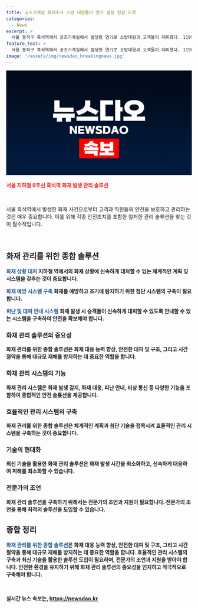 ```yaml
---
title: 공조기계실 화재조사 소방 대원들이 연기 발생 현장 도착
categories:
  - News
excerpt: >
  서울 동작구 흑석역에서 공조기계실에서 발생한 연기로 소방대원과 고객들이 대피했다. 119와 고객안전원이 연기 확인 후 대합실과 승강장의 연기가 감소했으며, 9호선은 정상 운행 중이다.
feature_text: >
  서울 동작구 흑석역에서 공조기계실에서 발생한 연기로 소방대원과 고객들이 대피했다. 119와 고객안전원이 연기 확인 후 대합실과 승강장의 연기가 감소했으며, 9호선은 정상 운행 중이다.
image: '/assets/img/newsdao_breakingnews.jpg'
---
```


<p><img src="/assets/img/newsdao_breakingnews.jpg" alt="ranknews 속보" /></p>

<p><b><span style="color: #ee2323;">서울 지하철 9호선 흑석역 화재 발생 관리 솔루션</span></b></p>

<p data-ke-size="size16">&nbsp;</p>

<p>서울 흑석역에서 발생한 화재 사건으로부터 고객과 직원들의 안전을 보호하고 관리하는 것은 매우 중요합니다. 이를 위해 각종 안전조치를 포함한 철저한 관리 솔루션을 찾는 것이 필수적입니다.</p>

<p data-ke-size="size16">&nbsp;</p>

<h2 data-ke-size="size26">화재 관리를 위한 종합 솔루션</h2>

<p><b><span style="color: #1a5490;">화재 상황 대처</span><b>
지하철 역에서의 화재 상황에 신속하게 대처할 수 있는 체계적인 계획 및 시스템을 갖추는 것이 중요합니다.</p>

<p><b><span style="color: #1a5490;">화재 예방 시스템 구축</span><b>
화재를 예방하고 조기에 탐지하기 위한 첨단 시스템의 구축이 필요합니다.</p>

<p><b><span style="color: #1a5490;">피난 및 대피 안내 시스템</span><b>
화재 발생 시 승객들이 신속하게 대피할 수 있도록 안내할 수 있는 시스템을 구축하여 안전을 확보해야 합니다.</p>

<h3>화재 관리 솔루션의 중요성</h3>

<p>화재 관리를 위한 종합 솔루션은 화재 대응 능력 향상, 안전한 대피 및 구조, 그리고 시간 절약을 통해 대규모 재해를 방지하는 데 중요한 역할을 합니다.</p>

<h3>화재 관리 시스템의 기능</h3>

<p>화재 관리 시스템은 화재 발생 감지, 화재 대응, 피난 안내, 비상 통신 등 다양한 기능을 포함하여 종합적인 안전 솔룠션을 제공합니다.</p>

<h3>효율적인 관리 시스템의 구축</h3>

<p>화재 관리를 위한 종합 솔루션은 체계적인 계획과 첨단 기술을 접목시켜 효율적인 관리 시스템을 구축하는 것이 중요합니다.</p>

<h3>기술의 현대화</h3>

<p>최신 기술을 활용한 화재 관리 솔루션은 화재 발생 시간을 최소화하고, 신속하게 대응하여 피해를 최소화할 수 있습니다.</p>

<h3>전문가의 조언</h3>

<p>화재 관리 솔루션을 구축하기 위해서는 전문가의 조언과 지원이 필요합니다. 전문가의 조언을 통해 최적의 솔루션을 도입할 수 있습니다.</p>

<h2 data-ke-size="size26">종합 정리</h2>

<p><b><span style="color: #1a5490;">화재 관리를 위한 종합 솔루션</span><b>은 화재 대응 능력 향상, 안전한 대피 및 구조, 그리고 시간 절약을 통해 대규모 재해를 방지하는 데 중요한 역할을 합니다. 효율적인 관리 시스템의 구축과 최신 기술을 활용한 솔루션 도입이 필요하며, 전문가의 조언과 지원을 받아야 합니다. 안전한 환경을 유지하기 위해 화재 관리 솔루션의 중요성을 인지하고 적극적으로 구축해야 합니다.</b><span style="color: #1a5490;"></span><b></p>

<p data-ke-size="size16">&nbsp;</p>
실시간 뉴스 속보는, <a href="https://newsdao.kr" rel="dofollow">https://newsdao.kr</a>


